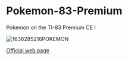 # Pokemon-83-Premium
Pokemon on the TI-83 Premium CE !

![1636285216POKEMON](https://user-images.githubusercontent.com/85101130/147591399-f779c566-3d9c-4708-9eea-43768592f1b2.gif)

[Official web page](https://square-programming.github.io/Pokemon-83-Premium/EN)

